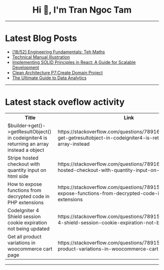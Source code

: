 <h1 align="center">Hi 👋, I'm Tran Ngoc Tam</h1>

---

# Latest Blog Posts 
<!-- BLOG-POST-LIST:START -->
- [[18/52] Engineering Fundamentals: Teh Maths](https://dev.to/tythos/1852-engineering-fundamentals-teh-maths-2obn)
- [Technical Manual Illustration](https://dev.to/davidbosah/technical-manual-illustration-1jae)
- [Implementing SOLID Principles in React: A Guide for Scalable Development](https://dev.to/mdawooddev/implementing-solid-principles-in-react-a-guide-for-scalable-development-57h8)
- [Clean Architecture P7:Create Domain Project](https://dev.to/moh_moh701/clean-architecture-p7create-domain-project-eca)
- [The Ultimate Guide to Data Analytics](https://dev.to/mutanuvivian/the-ultimate-guide-to-data-analytics-47jg)
<!-- BLOG-POST-LIST:END -->

---

# Latest stack oveflow activity
<table>
  <tr><th>Title</th><th>Link</th></tr>
  <!-- STACKOVERFLOW:START --><tr><td>$builder-&gt;get&lpar;&rpar;-&gt;getResultObject&lpar;&rpar; in codeigniter4 is returning an array instead a object</td><td>https://stackoverflow.com/questions/78916188/builder-get-getresultobject-in-codeigniter4-is-returning-an-array-instead</td></tr><tr><td>Stripe hosted checkout with quantity input on html side</td><td>https://stackoverflow.com/questions/78916065/stripe-hosted-checkout-with-quantity-input-on-html-side</td></tr><tr><td>How to expose functions from decrypted code in PHP extensions</td><td>https://stackoverflow.com/questions/78915968/how-to-expose-functions-from-decrypted-code-in-php-extensions</td></tr><tr><td>CodeIgniter 4 Shield session cookie expiration not being updated</td><td>https://stackoverflow.com/questions/78915948/codeigniter-4-shield-session-cookie-expiration-not-being-updated</td></tr><tr><td>Get all product variations in woocommerce cart page</td><td>https://stackoverflow.com/questions/78915923/get-all-product-variations-in-woocommerce-cart-page</td></tr><!-- STACKOVERFLOW:END -->
</table>

---


